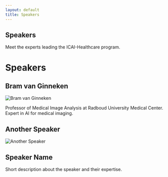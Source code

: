 ```yaml
---
layout: default
title: Speakers
---
```


<div class="content">
    <h2>Speakers</h2>
    <p>Meet the experts leading the ICAI-Healthcare program.</p>
</div>


# Speakers

## Bram van Ginneken  
<div class="speaker">
    <img src="{{ site.baseurl }}/assets/img/Bram-van-Ginneken.jpg" alt="Bram van Ginneken">
    <div class="speaker-info">
        <p>Professor of Medical Image Analysis at Radboud University Medical Center. Expert in AI for medical imaging.</p>
    </div>
</div>

## Another Speaker  
<div class="speaker">
    <img src="{{ site.baseurl }}/assets/img/another-speaker.jpg" alt="Another Speaker">
    <div class="speaker-info">
        <h2>Speaker Name</h2>
        <p>Short description about the speaker and their expertise.</p>
    </div>
</div>
